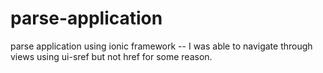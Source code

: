 # parse-application
parse application using ionic framework -- I was able to navigate through views using ui-sref but not href for some reason. 
